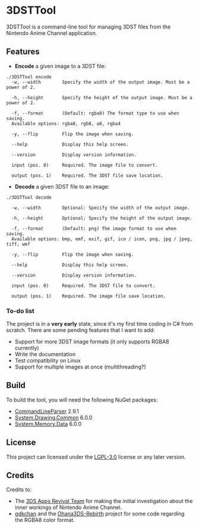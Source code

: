 # 3DSTTool  
3DSTTool is a command-line tool for managing 3DST files from the Nintendo Anime Channel application.  

## Features  

- **Encode** a given image to a 3DST file:  
```
./3DSTTool encode
  -w, --width        Specify the width of the output image. Must be a power of 2.

  -h, --height       Specify the height of the output image. Must be a power of 2.

  -f, --format       (Default: rgba8) The format type to use when saving.
  Available options: rgba8, rgb8, a8, rgba4

  -y, --flip         Flip the image when saving.

  --help             Display this help screen.

  --version          Display version information.

  input (pos. 0)     Required. The image file to convert.

  output (pos. 1)    Required. The 3DST file save location.
```  
- **Decode** a given 3DST file to an image:  
```
./3DSTTool decode

  -w, --width        Optional: Specify the width of the output image.

  -h, --height       Optional: Specify the height of the output image.

  -f, --format       (Default: png) The image format to use when saving.
  Available options: bmp, emf, exif, gif, ico / icon, png, jpg / jpeg, tiff, wmf

  -y, --flip         Flip the image when saving.

  --help             Display this help screen.

  --version          Display version information.

  input (pos. 0)     Required. The 3DST file to convert.

  output (pos. 1)    Required. The image file save location.
```  

### To-do list  
The project is in a **very early** state, since it's my first time coding in C# from scratch. There are some pending features that I want to add:  

- Support for more 3DST image formats (it only supports RGBA8 currently)  
- Write the documentation  
- Test compatibility on Linux
- Support for multiple images at once (multithreading?)

## Build  
To build the tool, you will need the following NuGet packages:  

- [CommandLineParser](https://www.nuget.org/packages/CommandLineParser) 2.9.1  
- [System.Drawing.Common](https://www.nuget.org/packages/System.Drawing.Common) 6.0.0  
- [System.Memory.Data](https://www.nuget.org/packages/System.Memory.Data) 6.0.0

## License  
This project can licensed under the [LGPL-3.0](LICENSE) license or any later version.  

## Credits  
Credits to:  

- The [3DS Apps Revival Team](https://discord.gg/2nCGTHSV9e) for making the initial investigation about the inner workings of Nintendo Anime Channel.  
- [gdkchan](https://github.com/gdkchan) and the [Ohana3DS-Rebirth](https://github.com/gdkchan/Ohana3DS-Rebirth) project for some code regarding the RGBA8 color format.  
